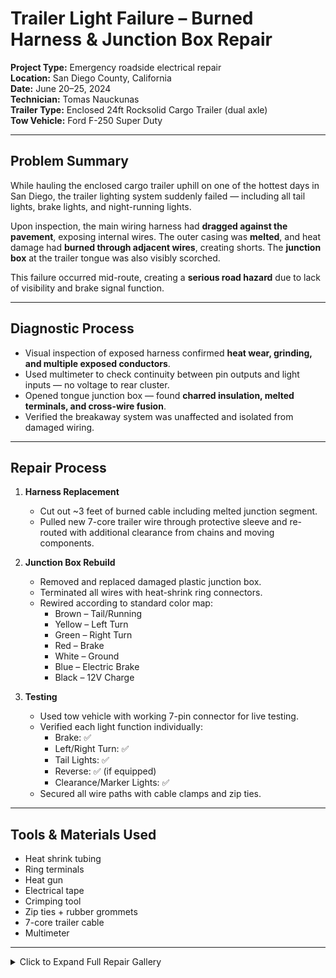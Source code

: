 # Trailer Light Failure – Burned Harness & Junction Box Repair  
**Project Type:** Emergency roadside electrical repair  
**Location:** San Diego County, California  
**Date:** June 20–25, 2024  
**Technician:** Tomas Nauckunas  
**Trailer Type:** Enclosed 24ft Rocksolid Cargo Trailer (dual axle)  
**Tow Vehicle:** Ford F-250 Super Duty  

---

## Problem Summary

While hauling the enclosed cargo trailer uphill on one of the hottest days in San Diego, the trailer lighting system suddenly failed — including all tail lights, brake lights, and night-running lights.

Upon inspection, the main wiring harness had **dragged against the pavement**, exposing internal wires. The outer casing was **melted**, and heat damage had **burned through adjacent wires**, creating shorts. The **junction box** at the trailer tongue was also visibly scorched.

This failure occurred mid-route, creating a **serious road hazard** due to lack of visibility and brake signal function.

---

## Diagnostic Process

- Visual inspection of exposed harness confirmed **heat wear, grinding, and multiple exposed conductors**.
- Used multimeter to check continuity between pin outputs and light inputs — no voltage to rear cluster.
- Opened tongue junction box — found **charred insulation, melted terminals, and cross-wire fusion**.
- Verified the breakaway system was unaffected and isolated from damaged wiring.

---

## Repair Process

1. **Harness Replacement**
   - Cut out ~3 feet of burned cable including melted junction segment.
   - Pulled new 7-core trailer wire through protective sleeve and re-routed with additional clearance from chains and moving components.

2. **Junction Box Rebuild**
   - Removed and replaced damaged plastic junction box.
   - Terminated all wires with heat-shrink ring connectors.
   - Rewired according to standard color map:
     - Brown – Tail/Running
     - Yellow – Left Turn
     - Green – Right Turn
     - Red – Brake
     - White – Ground
     - Blue – Electric Brake
     - Black – 12V Charge

3. **Testing**
   - Used tow vehicle with working 7-pin connector for live testing.
   - Verified each light function individually:
     - Brake: ✅
     - Left/Right Turn: ✅
     - Tail Lights: ✅
     - Reverse: ✅ (if equipped)
     - Clearance/Marker Lights: ✅
   - Secured all wire paths with cable clamps and zip ties.

---

## Tools & Materials Used

- Heat shrink tubing  
- Ring terminals  
- Heat gun  
- Electrical tape  
- Crimping tool  
- Zip ties + rubber grommets  
- 7-core trailer cable  
- Multimeter  

---

<details>
<summary>Click to Expand Full Repair Gallery</summary>
   
## Step-by-Step Repair Visuals

### Step 1 – Damage Discovery  
- `damaged_harness_exposed.jpg`
  
> Found the main harness casing melted and wires fused due to ground abrasion. No voltage across any lighting circuit.

### Step 2 – Wire Replacement & Routing  
- `new_wire_bundle_routed.jpg`
  
> New 7-core trailer wire pulled through and rerouted safely with clearance from all metal edges and chains.

### Step 3 – Burned Junction Box  
- `junction_box_burned.jpg`
  
> Opened tongue junction box. Found charred plastic, fused terminals. Full replacement required.

### Step 4 – Trailer Overview During Repair  
- `trailer_full_view.jpg`

> Enclosed cargo trailer during diagnostic and repair session. 24ft Rocksolid dual axle model.

### Step 5 – Final Setup Connected to Tow Vehicle  
- `tow_vehicle_trailer_connected.jpg`
  
> Trailer connected to F-250 Super Duty after system test. All lighting circuits passed verification.

---

## Final Outcome

Trailer lighting system was restored to full operational status. All rear and side marker lights functioned correctly, and the harness was reinforced with better routing to prevent future abrasion. Junction box was upgraded to weather-sealed enclosure.

---

## Lessons Learned

- Always **double-secure** harness routing — trailer chains can swing under force and shear cables.  
- Heat + friction = critical failure risk — insulation only buys time.  
- Keep emergency wiring kits and terminal hardware in long-haul tow rigs.
